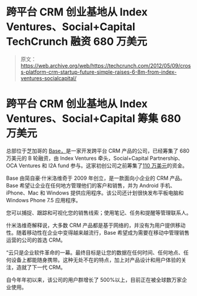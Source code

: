 # 跨平台 CRM 创业基地从 Index Ventures、Social+Capital TechCrunch 融资 680 万美元

> 原文：<https://web.archive.org/web/https://techcrunch.com/2012/05/09/cross-platform-crm-startup-future-simple-raises-6-8m-from-index-ventures-socialcapital/>

# 跨平台 CRM 创业基地从 Index Ventures、Social+Capital 筹集 680 万美元

总部位于芝加哥的 [Base，](https://web.archive.org/web/20221221101152/https://getbase.com/)是一家开发跨平台 CRM 产品的公司，已经筹集了 680 万美元的 B 轮融资，由 Index Ventures 牵头，Social+Capital Partnership、OCA Ventures 和 I2A fund 参与。这家初创公司之前筹集了[110 万美元](https://web.archive.org/web/20221221101152/https://techcrunch.com/2011/02/25/future-simple/)的资金。

Base 由简自豪·什米洛维奇于 2009 年创立，是一款面向小企业的 CRM 产品。Base 希望让企业在任何地方管理他们的客户和销售，并为 Android 手机、iPhone、Mac 和 Windows 提供应用程序。该公司还计划很快发布平板电脑和 Windows Phone 7.5 应用程序。

您可以捕捉、跟踪和可视化您的销售线索；使用笔记、任务和提醒等管理联系人。

什米洛维奇解释说，大多数 CRM 产品都是基于网络的，并没有为用户提供移动性。随着移动性在企业中变得越来越流行，Base 希望成为需要在移动中管理销售运营的公司的首选 CRM。

“云只是企业软件革命的一幕。最终目标是让您的数据在任何时间、任何地点、任何设备上都能随身携带。这种无处不在的特点，加上对产品设计和用户体验的关注，造就了下一代 CRM。

自今年年初以来，该公司的用户群增长了 500%以上，目前正在被全球数万家企业使用。